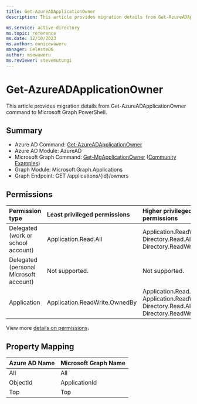 ```yaml
---
title: Get-AzureADApplicationOwner
description: This article provides migration details from Get-AzureADApplicationOwner command to Microsoft Graph PowerShell.

ms.service: active-directory
ms.topic: reference
ms.date: 12/10/2023
ms.author: eunicewaweru
manager: CelesteDG
author: msewaweru
ms.reviewer: stevemutungi
---
```


# Get-AzureADApplicationOwner

This article provides migration details from Get-AzureADApplicationOwner command to Microsoft Graph PowerShell.

## Summary

+ Azure AD Command: [Get-AzureADApplicationOwner](/powershell/module/azuread/get-azureadapplicationowner)
+ Azure AD Module: AzureAD
+ Microsoft Graph Command: [Get-MgApplicationOwner](/powershell/module/microsoft.graph.applications/get-mgapplicationowner) ([Community Examples](https://github.com/orgs/msgraph/discussions?discussions_q=Get-MgApplicationOwner))
+ Graph Module: Microsoft.Graph.Applications
+ Graph Endpoint:  GET /applications/{id}/owners

## Permissions

|Permission type|Least privileged permissions|Higher privileged permissions|
|:---|:---|:---|
|Delegated (work or school account)|Application.Read.All|Application.ReadWrite.All, Directory.Read.All, Directory.ReadWrite.All|
|Delegated (personal Microsoft account)|Not supported.|Not supported.|
|Application|Application.ReadWrite.OwnedBy|Application.Read.All, Application.ReadWrite.All, Directory.Read.All, Directory.ReadWrite.All|

View more [details on permissions](/graph/api/application-list-owners#permissions).

## Property Mapping

|Azure AD Name|Microsoft Graph Name|
|---|---|
|All|All|
|ObjectId|ApplicationId|
|Top|Top|